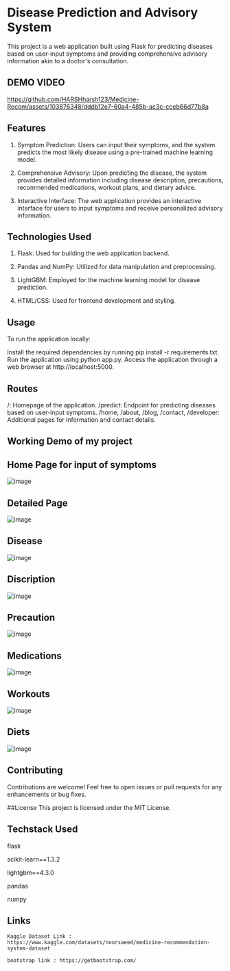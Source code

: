 # Disease Prediction and Advisory System

This project is a web application built using Flask for predicting diseases based on user-input symptoms and providing comprehensive advisory information akin to a doctor's consultation.


## DEMO VIDEO 



https://github.com/HARSHharsh123/Medicine-Recom/assets/103876348/dddb12e7-60a4-485b-ac3c-cceb66d77b8a



## Features
1. Symptom Prediction: Users can input their symptoms, and the system predicts the most likely disease using a pre-trained machine learning model.
   
2. Comprehensive Advisory: Upon predicting the disease, the system provides detailed information including disease description, precautions, recommended medications, workout plans, and dietary advice.
   
3. Interactive Interface: The web application provides an interactive interface for users to input symptoms and receive personalized advisory information.
   
## Technologies Used
1. Flask: Used for building the web application backend.
   
2. Pandas and NumPy: Utilized for data manipulation and preprocessing.
   
3. LightGBM: Employed for the machine learning model for disease prediction.
   
4. HTML/CSS: Used for frontend development and styling.
   
## Usage
To run the application locally:

Install the required dependencies by running pip install -r requirements.txt.
Run the application using python app.py.
Access the application through a web browser at http://localhost:5000.

## Routes
/: Homepage of the application.
/predict: Endpoint for predicting diseases based on user-input symptoms.
/home, /about, /blog, /contact, /developer: Additional pages for information and contact details.


## Working Demo of my project 


## Home Page for input of symptoms
![image](https://github.com/HARSHharsh123/Medicine-Recom/assets/103876348/cefd7afd-b125-48d6-a5db-8a39a6bf2e3c)

## Detailed Page

![image](https://github.com/HARSHharsh123/Medicine-Recom/assets/103876348/30dc859b-b60b-40d1-b150-c9620250b611)

## Disease

![image](https://github.com/HARSHharsh123/Medicine-Recom/assets/103876348/545dba22-3c7d-4954-beb4-ca7a67defe99)

## Discription

![image](https://github.com/HARSHharsh123/Medicine-Recom/assets/103876348/fc8bf124-0b55-489d-9b37-43077cab3ddc)

## Precaution 

![image](https://github.com/HARSHharsh123/Medicine-Recom/assets/103876348/6246a381-57d5-479a-b92e-b26bf1f64aac)


## Medications 

![image](https://github.com/HARSHharsh123/Medicine-Recom/assets/103876348/b49cd379-b1af-4b35-8820-153e7f5cb4dc)

## Workouts 

![image](https://github.com/HARSHharsh123/Medicine-Recom/assets/103876348/da625428-3995-4312-893c-487bbd291bc7)

## Diets 

![image](https://github.com/HARSHharsh123/Medicine-Recom/assets/103876348/556c53b7-d611-4575-ae37-46d1711a903a)

## Contributing
Contributions are welcome! Feel free to open issues or pull requests for any enhancements or bug fixes.

##License
This project is licensed under the MIT License.

## Techstack Used 
flask

scikit-learn==1.3.2

lightgbm==4.3.0

pandas 

numpy

## Links
    Kaggle Dataset Link : https://www.kaggle.com/datasets/noorsaeed/medicine-recommendation-system-dataset
    
    bootstrap link : https://getbootstrap.com/
